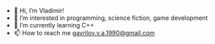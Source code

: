 - 👋 Hi, I’m Vladimir!
- 👀 I’m interested in programming, science fiction, game development
- 🌱 I’m currently learning C++
- 📫 How to reach me gavrilov.v.a.1990@gmail.com

<!---
VladimirAG/VladimirAG is a ✨ special ✨ repository because its `README.md` (this file) appears on your GitHub profile.
You can click the Preview link to take a look at your changes.
--->
